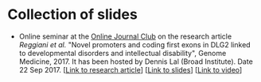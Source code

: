 # Collection of slides

* Online seminar at the [Online Journal Club](https://sites.google.com/broadinstitute.com/onlinejournalclub) on the research article *Reggiani et al.* "Novel promoters and coding first exons in DLG2 linked to developmental disorders and intellectual disability", Genome Medicine, 2017. It has been hosted by Dennis Lal (Broad Institute). Date 22 Sep 2017. [[Link to research article](https://genomemedicine.biomedcentral.com/articles/10.1186/s13073-017-0452-y)] [[Link to slides](https://github.com/creggian/slides/tree/master/20170922_OnlineJournalClub)] [[Link to video](https://www.youtube.com/watch?v=wHeDkhB7170)]
